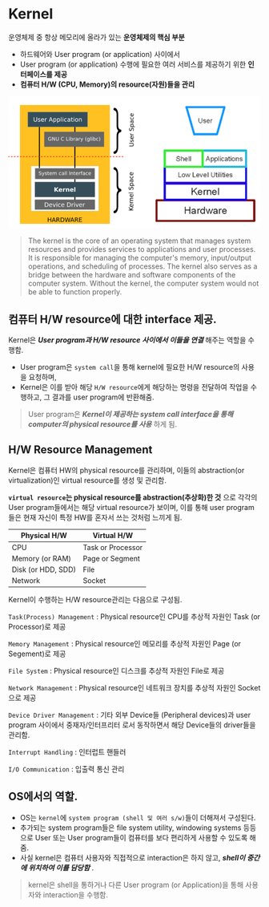 # Kernel

운영체제 중 항상 메모리에 올라가 있는 **운영체제의 핵심 부분**

* 하드웨어와 User program (or application) 사이에서 
* User program (or application) 수행에 필요한 여러 서비스를 제공하기 위한 **인터페이스를 제공**
* **컴퓨터 H/W (CPU, Memory)의 resource(자원)들을 관리**

![](./img/kernel_shell.png)

> The kernel is the core of an operating system that manages system resources and provides services to applications and user processes. It is responsible for managing the computer's memory, input/output operations, and scheduling of processes. The kernel also serves as a bridge between the hardware and software components of the computer system. Without the kernel, the computer system would not be able to function properly.

## 컴퓨터 H/W resource에 대한 interface 제공.

Kernel은 ***User program과 H/W resource 사이에서 이들을 연결*** 해주는 역할을 수행함.

* User program은 `system call`을 통해 kernel에 필요한 H/W resource의 사용을 요청하며, 
* Kernel은 이를 받아 해당 `H/W resource`에게 해당하는 명령을 전달하여 작업을 수행하고, 그 결과를 user program에 반환해줌.

> User program은 ***Kernel이 제공하는 system call interface을 통해 computer의 physical resource를 사용*** 하게 됨.

## H/W Resource Management

Kernel은 컴퓨터 HW의 physical resource를 관리하며, 이들의 abstraction(or virtualization)인 virtual resource를 생성 및 관리함.

**`virtual resource`는 physical resource를 abstraction(추상화)한 것** 으로 각각의 User program들에서는 해당 virtual resource가 보이며, 이를 통해 user program들은 현재 자신이 특정 HW를 혼자서 쓰는 것처럼 느끼게 됨.

| Physical H/W | Virtual H/W |
| --- | --- |
| CPU | Task or Processor |
| Memory (or RAM) | Page or Segment |
| Disk (or HDD, SDD) | File |
| Network | Socket |

Kernel이 수행하는 H/W resource관리는 다음으로 구성됨.

`Task(Process) Management` 
: Physical resource인 CPU를 추상적 자원인 Task (or Processor)로 제공

`Memory Management` 
: Physical resource인 메모리를 추상적 자원인 Page (or Segement)로 제공

`File System` 
: Physical resource인 디스크를 추상적 자원인 File로 제공

`Network Management` 
: Physical resource인 네트워크 장치를 추상적 자원인 Socket으로 제공

`Device Driver Management` 
: 기타 외부 Device들 (Peripheral devices)과 user program 사이에서 중재자/인터프리터 로서 동작하면서 해당 Device들의 driver들을 관리함.

`Interrupt Handling` 
: 인터럽트 핸들러

`I/O Communication`
: 입출력 통신 관리


<script async src="https://pagead2.googlesyndication.com/pagead/js/adsbygoogle.js?client=ca-pub-3232161401562757"
     crossorigin="anonymous"></script>
<ins class="adsbygoogle"
     style="display:block; text-align:center;"
     data-ad-layout="in-article"
     data-ad-format="fluid"
     data-ad-client="ca-pub-3232161401562757"
     data-ad-slot="5759309749"></ins>
<script>
     (adsbygoogle = window.adsbygoogle || []).push({});
</script>

## OS에서의 역할.

- OS는 `kernel`에 `system program (shell 및 여러 s/w)`들이 더해져서 구성된다.
- 추가되는 system program들은 file system utility, windowing systems 등등으로 User 또는 User program들이 컴퓨터를 보다 편리하게 사용할 수 있도록 해줌.
- 사실 kernel은 컴퓨터 사용자와 직접적으로 interaction은 하지 않고, ***shell이 중간에 위치하여 이를 담당함*** .

> kernel은 shell을 통하거나 다른 User program (or Application)을 통해 사용자와 interaction을 수행함.
>
